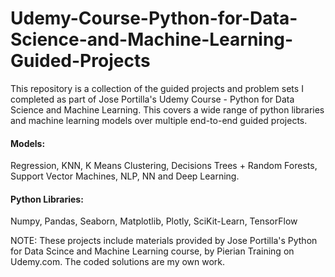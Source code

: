 # Udemy-Course-Python-for-Data-Science-and-Machine-Learning-Guided-Projects
This repository is a collection of the guided projects and problem sets I completed as part of Jose Portilla's Udemy Course - Python for Data Science and Machine Learning.  This covers a wide range of python libraries and machine learning models over multiple end-to-end guided projects. 

#### Models: 
Regression, KNN, K Means Clustering, Decisions Trees + Random Forests, Support Vector Machines, NLP, NN and Deep Learning.

#### Python Libraries: 
Numpy, Pandas, Seaborn, Matplotlib, Plotly, SciKit-Learn, TensorFlow

NOTE: These projects include materials provided by Jose Portilla's Python for Data Scince and Machine Learning course, by Pierian Training on Udemy.com. The coded solutions are my own work. 

